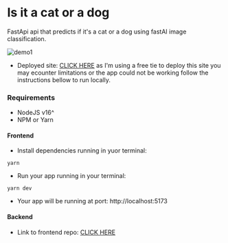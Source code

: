 # Is it a cat or a dog

FastApi api that predicts if it's a cat or a dog using fastAI image classification.

![demo1](https://user-images.githubusercontent.com/52054459/224771687-2ed97135-8669-4775-a81b-e1097fd26500.gif)

- Deployed site: <a href="https://leafy-elf-2f1dcb.netlify.app">CLICK HERE</a> as 
  I'm using a free tie to deploy this site you may ecounter limitations or the app
  could not be working follow the instructions bellow to run locally.

### Requirements

- NodeJS v16^
- NPM or Yarn

#### Frontend

- Install dependencies running in yuor terminal:

<code>yarn</code> 

- Run your app running in your terminal:

<code>yarn dev</code>

- Your app will be running at port: http://localhost:5173

#### Backend

- Link to frontend repo: <a href="https://github.com/diebraga/is_dog_machine_learning">CLICK HERE</a>


